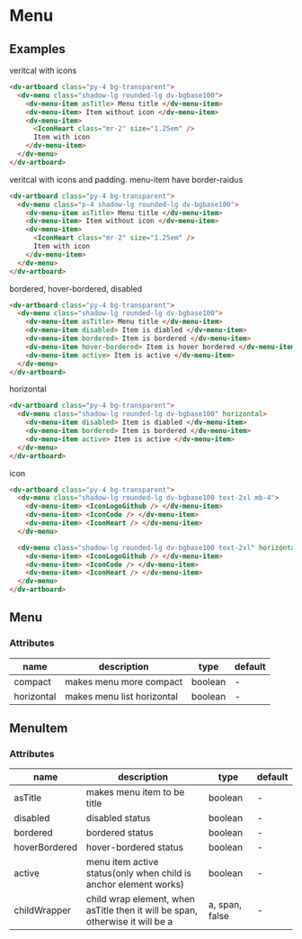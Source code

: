 # Menu

## Examples

veritcal with icons

```html :::demo
<dv-artboard class="py-4 bg-transparent">
  <dv-menu class="shadow-lg rounded-lg dv-bgbase100">
    <dv-menu-item asTitle> Menu title </dv-menu-item>
    <dv-menu-item> Item without icon </dv-menu-item>
    <dv-menu-item>
      <IconHeart class="mr-2" size="1.25em" />
      Item with icon
    </dv-menu-item>
  </dv-menu>
</dv-artboard>
```

veritcal with icons and padding. menu-item have border-raidus

```html :::demo
<dv-artboard class="py-4 bg-transparent">
  <dv-menu class="p-4 shadow-lg rounded-lg dv-bgbase100">
    <dv-menu-item asTitle> Menu title </dv-menu-item>
    <dv-menu-item> Item without icon </dv-menu-item>
    <dv-menu-item>
      <IconHeart class="mr-2" size="1.25em" />
      Item with icon
    </dv-menu-item>
  </dv-menu>
</dv-artboard>
```

bordered, hover-bordered, disabled

```html :::demo
<dv-artboard class="py-4 bg-transparent">
  <dv-menu class="shadow-lg rounded-lg dv-bgbase100">
    <dv-menu-item asTitle> Menu title </dv-menu-item>
    <dv-menu-item disabled> Item is diabled </dv-menu-item>
    <dv-menu-item bordered> Item is bordered </dv-menu-item>
    <dv-menu-item hover-bordered> Item is hover bordered </dv-menu-item>
    <dv-menu-item active> Item is active </dv-menu-item>
  </dv-menu>
</dv-artboard>
```

horizontal

```html :::demo
<dv-artboard class="py-4 bg-transparent">
  <dv-menu class="shadow-lg rounded-lg dv-bgbase100" horizontal>
    <dv-menu-item disabled> Item is diabled </dv-menu-item>
    <dv-menu-item bordered> Item is bordered </dv-menu-item>
    <dv-menu-item active> Item is active </dv-menu-item>
  </dv-menu>
</dv-artboard>
```

icon

```html :::demo
<dv-artboard class="py-4 bg-transparent">
  <dv-menu class="shadow-lg rounded-lg dv-bgbase100 text-2xl mb-4">
    <dv-menu-item> <IconLogoGithub /> </dv-menu-item>
    <dv-menu-item> <IconCode /> </dv-menu-item>
    <dv-menu-item> <IconHeart /> </dv-menu-item>
  </dv-menu>

  <dv-menu class="shadow-lg rounded-lg dv-bgbase100 text-2xl" horizontal>
    <dv-menu-item> <IconLogoGithub /> </dv-menu-item>
    <dv-menu-item> <IconCode /> </dv-menu-item>
    <dv-menu-item> <IconHeart /> </dv-menu-item>
  </dv-menu>
</dv-artboard>
```

## Menu

### Attributes

| name       | description                | type    | default |
| ---------- | -------------------------- | ------- | ------- |
| compact    | makes menu more compact    | boolean | -       |
| horizontal | makes menu list horizontal | boolean | -       |

## MenuItem

### Attributes

| name          | description                                                                   | type           | default |
| ------------- | ----------------------------------------------------------------------------- | -------------- | ------- |
| asTitle       | makes menu item to be title                                                   | boolean        | -       |
| disabled      | disabled status                                                               | boolean        | -       |
| bordered      | bordered status                                                               | boolean        | -       |
| hoverBordered | hover-bordered status                                                         | boolean        | -       |
| active        | menu item active status(only when child is anchor element works)              | boolean        | -       |
| childWrapper  | child wrap element, when asTitle then it will be span, otherwise it will be a | a, span, false | -       |
